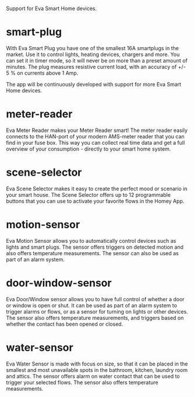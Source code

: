Support for Eva Smart Home devices.

# smart-plug

With Eva Smart Plug you have one of the smallest 16A smartplugs in the market. 
Use it to control lights, heating devices, chargers and more. 
You can set it in timer mode, so it will never be on more than a preset amount of minutes. The plug measures resistive current load, with an accuracy of +/- 5 % on currents above 1 Amp.

The app will be continuously developed with support for more Eva Smart Home devices.

# meter-reader
Eva Meter Reader makes your Meter Reader smart! The meter reader easily connects to the HAN-port of your modern AMS-meter reader that you can find in your fuse box. This way you can collect real time data and get a full overview of your consumption - directly to your smart home system. 


# scene-selector
Eva Scene Selector makes it easy to create the perfect mood or scenario in your smart house. The Scene Selector offers up to 12 programmable buttons that you can use to activate your favorite flows in the Homey App. 


# motion-sensor
Eva Motion Sensor allows you to automatically control devices such as lights and smart plugs. The sensor offers triggers on detected motion and also offers temperature measurements.
The sensor can also be used as part of an alarm system. 

# door-window-sensor
Eva Door/Window sensor allows you to have full control of whether a door or window is open or shut. It can be used as part of an alarm system to trigger alarms or flows, or as a sensor for turning on lights or other devices. 
The sensor also offers temperature measurements, and triggers based on whether the contact has been opened or closed. 

# water-sensor
Eva Water Sensor is made with focus on size, so that it can be placed in the smallest and most unavailable spots in the bathroom, kitchen, laundry room and attics. 
The sensor offers alarm on water contact that can be used to trigger your selected flows. The sensor also offers temperature measurements. 
